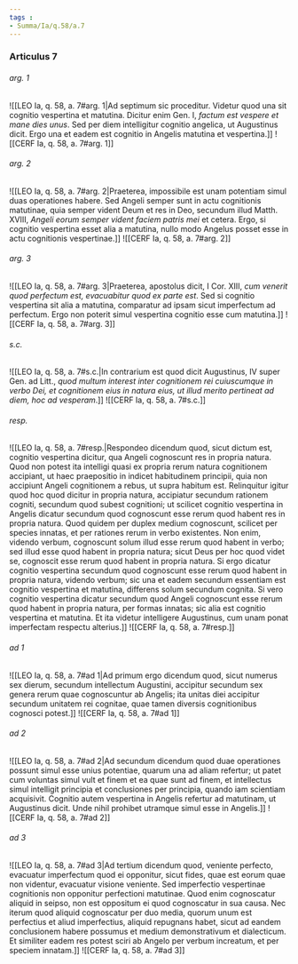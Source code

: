 ```yaml
---
tags : 
- Summa/Ia/q.58/a.7
---
```


### Articulus 7

###### arg. 1
![[LEO Ia, q. 58, a. 7#arg. 1|Ad septimum sic proceditur. Videtur quod una sit cognitio vespertina et matutina. Dicitur enim Gen. I, *factum est vespere et mane dies unus*. Sed per diem intelligitur cognitio angelica, ut Augustinus dicit. Ergo una et eadem est cognitio in Angelis matutina et vespertina.]]
![[CERF Ia, q. 58, a. 7#arg. 1]]

###### arg. 2
![[LEO Ia, q. 58, a. 7#arg. 2|Praeterea, impossibile est unam potentiam simul duas operationes habere. Sed Angeli semper sunt in actu cognitionis matutinae, quia semper vident Deum et res in Deo, secundum illud Matth. XVIII, *Angeli eorum semper vident faciem patris mei* et cetera. Ergo, si cognitio vespertina esset alia a matutina, nullo modo Angelus posset esse in actu cognitionis vespertinae.]]
![[CERF Ia, q. 58, a. 7#arg. 2]]

###### arg. 3
![[LEO Ia, q. 58, a. 7#arg. 3|Praeterea, apostolus dicit, I Cor. XIII, *cum venerit quod perfectum est, evacuabitur quod ex parte est*. Sed si cognitio vespertina sit alia a matutina, comparatur ad ipsam sicut imperfectum ad perfectum. Ergo non poterit simul vespertina cognitio esse cum matutina.]]
![[CERF Ia, q. 58, a. 7#arg. 3]]

###### s.c.
![[LEO Ia, q. 58, a. 7#s.c.|In contrarium est quod dicit Augustinus, IV super Gen. ad Litt., *quod multum interest inter cognitionem rei cuiuscumque in verbo Dei, et cognitionem eius in natura eius, ut illud merito pertineat ad diem, hoc ad vesperam*.]]
![[CERF Ia, q. 58, a. 7#s.c.]]

###### resp.
![[LEO Ia, q. 58, a. 7#resp.|Respondeo dicendum quod, sicut dictum est, cognitio vespertina dicitur, qua Angeli cognoscunt res in propria natura. Quod non potest ita intelligi quasi ex propria rerum natura cognitionem accipiant, ut haec praepositio in indicet habitudinem principii, quia non accipiunt Angeli cognitionem a rebus, ut supra habitum est. Relinquitur igitur quod hoc quod dicitur in propria natura, accipiatur secundum rationem cogniti, secundum quod subest cognitioni; ut scilicet cognitio vespertina in Angelis dicatur secundum quod cognoscunt esse rerum quod habent res in propria natura. Quod quidem per duplex medium cognoscunt, scilicet per species innatas, et per rationes rerum in verbo existentes. Non enim, videndo verbum, cognoscunt solum illud esse rerum quod habent in verbo; sed illud esse quod habent in propria natura; sicut Deus per hoc quod videt se, cognoscit esse rerum quod habent in propria natura. Si ergo dicatur cognitio vespertina secundum quod cognoscunt esse rerum quod habent in propria natura, videndo verbum; sic una et eadem secundum essentiam est cognitio vespertina et matutina, differens solum secundum cognita. Si vero cognitio vespertina dicatur secundum quod Angeli cognoscunt esse rerum quod habent in propria natura, per formas innatas; sic alia est cognitio vespertina et matutina. Et ita videtur intelligere Augustinus, cum unam ponat imperfectam respectu alterius.]]
![[CERF Ia, q. 58, a. 7#resp.]]

###### ad 1
![[LEO Ia, q. 58, a. 7#ad 1|Ad primum ergo dicendum quod, sicut numerus sex dierum, secundum intellectum Augustini, accipitur secundum sex genera rerum quae cognoscuntur ab Angelis; ita unitas diei accipitur secundum unitatem rei cognitae, quae tamen diversis cognitionibus cognosci potest.]]
![[CERF Ia, q. 58, a. 7#ad 1]]

###### ad 2
![[LEO Ia, q. 58, a. 7#ad 2|Ad secundum dicendum quod duae operationes possunt simul esse unius potentiae, quarum una ad aliam refertur; ut patet cum voluntas simul vult et finem et ea quae sunt ad finem, et intellectus simul intelligit principia et conclusiones per principia, quando iam scientiam acquisivit. Cognitio autem vespertina in Angelis refertur ad matutinam, ut Augustinus dicit. Unde nihil prohibet utramque simul esse in Angelis.]]
![[CERF Ia, q. 58, a. 7#ad 2]]

###### ad 3
![[LEO Ia, q. 58, a. 7#ad 3|Ad tertium dicendum quod, veniente perfecto, evacuatur imperfectum quod ei opponitur, sicut fides, quae est eorum quae non videntur, evacuatur visione veniente. Sed imperfectio vespertinae cognitionis non opponitur perfectioni matutinae. Quod enim cognoscatur aliquid in seipso, non est oppositum ei quod cognoscatur in sua causa. Nec iterum quod aliquid cognoscatur per duo media, quorum unum est perfectius et aliud imperfectius, aliquid repugnans habet, sicut ad eandem conclusionem habere possumus et medium demonstrativum et dialecticum. Et similiter eadem res potest sciri ab Angelo per verbum increatum, et per speciem innatam.]]
![[CERF Ia, q. 58, a. 7#ad 3]]

